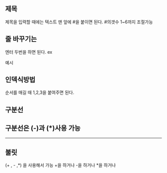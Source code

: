 ## 제목 
제목을 입력할 때에는 텍스트 맨 앞에 #을 붙이면 된다. #의갯수 1~6까지 조절가능

## 줄 바꾸기는 
엔터 두번을 하면 된다.
ex

예시

## 인덱식방법
순서를 매길 때 1,2,3을 붙여주면 된다.

## 구분선
구분선은 (-)과 (*)사용 가능
------------------


******************

## 불릿
(+ , - ,*) 을 사용해서 가능
+을 하거나
-을 하거나
*을 하거나
